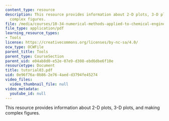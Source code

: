 ```yaml
---
content_type: resource
description: This resource provides information about 2-D plots, 3-D plots, and making
  complex figures.
file: /media/courses/10-34-numerical-methods-applied-to-chemical-engineering-fall-2005/0e96f76a0b862e764aedd3794fe45274_tutorial03.pdf
file_type: application/pdf
learning_resource_types:
- Tools
license: https://creativecommons.org/licenses/by-nc-sa/4.0/
ocw_type: OCWFile
parent_title: Tools
parent_type: CourseSection
parent_uid: e04ab8d0-e52e-07e9-d308-ebd6dbe6f10e
resourcetype: Document
title: tutorial03.pdf
uid: 0e96f76a-0b86-2e76-4aed-d3794fe45274
video_files:
  video_thumbnail_file: null
video_metadata:
  youtube_id: null
---
```

This resource provides information about 2-D plots, 3-D plots, and making complex figures.